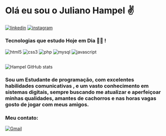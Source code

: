  <h1>Olá eu sou o Juliano Hampel ✌️</h1>

[![linkedin](https://img.shields.io/badge/LinkedIn-0077B5?style=for-the-badge&logo=linkedin&logoColor=white)](https://www.linkedin.com/in/juliano-hampel-a03917168)
[![instagram](https://img.shields.io/badge/Instagram-E4405F?style=for-the-badge&logo=instagram&logoColor=white)](https://www.instagram.com/julianohampel/)



<h3>Tecnologias que estudo Hoje em Dia 👨🏻 !</h3>
  
<div style="display inline_block"><img align="center" alt="html5" src= "https://img.shields.io/badge/HTML5-E34F26?style=for-the-badge&logo=html5&logoColor=white"/>
<img align="center" alt="css3" src= "https://img.shields.io/badge/CSS3-1572B6?style=for-the-badge&logo=css3&logoColor=white"/>
<img align="center" alt="php" src= "https://img.shields.io/badge/PHP-777BB4?style=for-the-badge&logo=php&logoColor=white"/>
<img align="center" alt="mysql" src= "https://img.shields.io/badge/MySQL-00000F?style=for-the-badge&logo=mysql&logoColor=white"/>
<img align="center" alt="javascript" src= "https://img.shields.io/badge/JavaScript-F7DF1E?style=for-the-badge&logo=javascript&logoColor=black"/>
<div/><br>
 
 ![Hampel GitHub stats](https://github-readme-stats.vercel.app/api?username=julianohampel&show_icons=true&theme=radical)
  
<h3>Sou um Estudante de programação, com excelentes
habilidades comunicativas , e um vasto conhecimento em sistemas digitais, sempre buscando me atualizar e aperfeiçoar minhas qualidades,
  amantes de cachorros e nas horas vagas gosto de jogar com meus amigos.</h3>
  
 ### Meu contato:
  
  [![Gmail](https://img.shields.io/badge/Gmail-D14836?style=for-the-badge&logo=gmail&logoColor=white)](https://mail.google.com/mail/u/0/#inbox)
